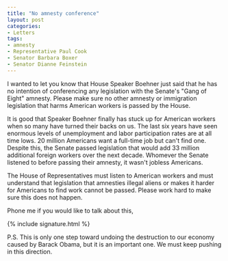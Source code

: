 ```yaml
---
title: "No amnesty conference"
layout: post
categories:
- Letters
tags:
- amnesty
- Representative Paul Cook
- Senator Barbara Boxer
- Senator Dianne Feinstein
---
```


I wanted to let you know that House Speaker Boehner just said that he has no intention of conferencing any legislation with the Senate's "Gang of Eight" amnesty. Please make sure no other amnesty or immigration legislation that harms American workers is passed by the House.

It is good that Speaker Boehner finally has stuck up for American workers when so many have turned their backs on us. The last six years have seen enormous levels of unemployment and labor participation rates are at all time lows. 20 million Americans want a full-time job but can't find one. Despite this, the Senate passed legislation that would add 33 million additional foreign workers over the next decade. Whomever the Senate listened to before passing their amnesty, it wasn't jobless Americans.

The House of Representatives must listen to American workers and must understand that legislation that amnesties illegal aliens or makes it harder for Americans to find work cannot be passed. Please work hard to make sure this does not happen.

Phone me if you would like to talk about this,

{% include signature.html %}

P.S. This is only one step toward undoing the destruction to our economy caused by Barack Obama, but it is an important one. We must keep pushing in this direction.